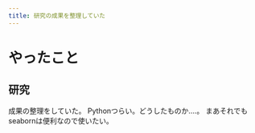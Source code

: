 ```yaml
---
title: 研究の成果を整理していた
---
```


# やったこと

## 研究

成果の整理をしていた。
Pythonつらい。どうしたものか‥‥。
まあそれでもseabornは便利なので使いたい。
